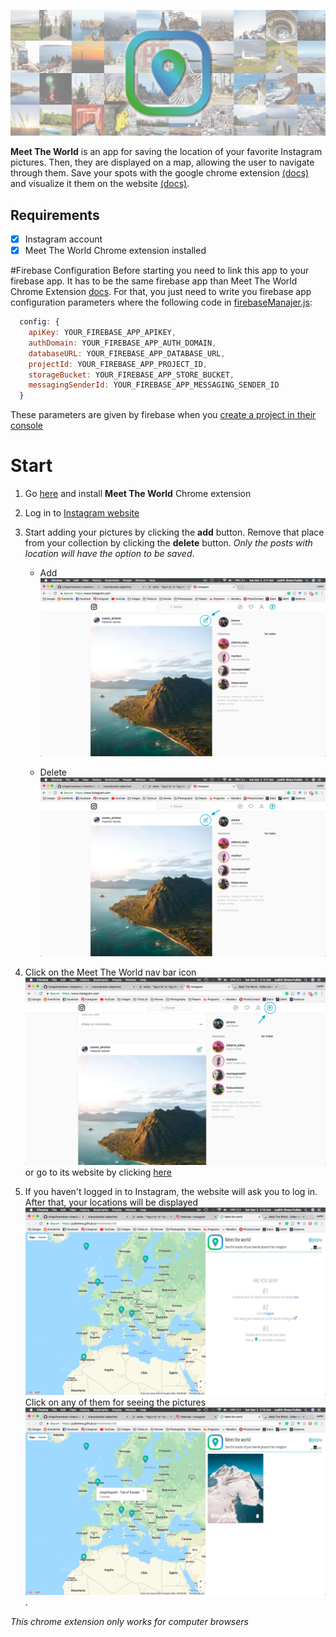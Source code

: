 ![picture alt](screenshots/mosaics_long.png "Cover")

**Meet The World** is an app for saving the location of your favorite Instagram pictures. Then, they are displayed on a map, allowing the user to navigate through them. Save your spots with the google chrome extension [(docs)](https://github.com/judsirera/meettheworld_ChromeExtension) and visualize it them on the website [(docs)](https://github.com/judsirera/meettheworld).

## Requirements
- [x] Instagram account
- [x] Meet The World Chrome extension installed

#Firebase Configuration
Before starting you need to link this app to your firebase app. It has to be the same firebase app than Meet The World Chrome Extension [docs](https://github.com/judsirera/meettheworld_ChromeExtension). For that, you just need to write you firebase app configuration parameters where the following code in [firebaseManajer.js](js/firebaseManajer.js):

```javascript
  config: {
    apiKey: YOUR_FIREBASE_APP_APIKEY,
    authDomain: YOUR_FIREBASE_APP_AUTH_DOMAIN,
    databaseURL: YOUR_FIREBASE_APP_DATABASE_URL,
    projectId: YOUR_FIREBASE_APP_PROJECT_ID,
    storageBucket: YOUR_FIREBASE_APP_STORE_BUCKET,
    messagingSenderId: YOUR_FIREBASE_APP_MESSAGING_SENDER_ID
  }
```

These parameters are given by firebase when you [create a project in their console](https://console.firebase.google.com/)

# Start

1. Go [here](https://chrome.google.com/webstore/detail/meet-the-world/dnjacdhjmipmijabeoocdgaglpbkbkpp) and install **Meet The World** Chrome extension

2. Log in to [Instagram website](https://www.instagram.com/)

3. Start adding your pictures by clicking the **add** button. Remove that place from your collection by clicking the **delete** button. *Only the posts with location will have the option to be saved*.
    * Add
![picture alt](screenshots/add_button.png "Add button")

    * Delete
![picture alt](screenshots/delete_button.png "Delete button")

4. Click on the Meet The World nav bar icon ![picture alt](screenshots/icon.png "Meet The World") or go to its website by clicking [here](https://judsirera.github.io/meettheworld/)

5. If you haven't logged in to Instagram, the website will ask you to log in. After that, your locations will be displayed ![picture alt](screenshots/meettheworld.png "Meet The World") Click on any of them for seeing the pictures ![picture alt](screenshots/meettheworld_location.png "Meet The World").


*This chrome extension only works for computer browsers*
